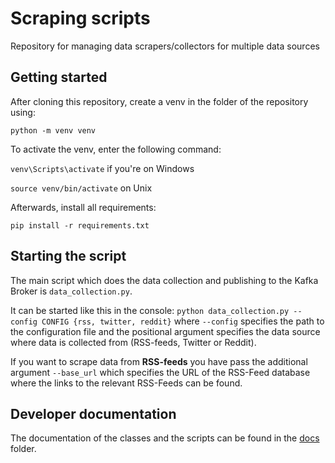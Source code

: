 # Scraping scripts
Repository for managing data scrapers/collectors for multiple data sources

## Getting started
After cloning this repository, create a venv in the folder of the repository using:

`python -m venv venv`

To activate the venv, enter the following command:

`venv\Scripts\activate` if you're on Windows

`source venv/bin/activate` on Unix

Afterwards, install all requirements:

`pip install -r requirements.txt`

## Starting the script
The main script which does the data collection and publishing to the Kafka Broker is `data_collection.py`.

It can be started like this in the console: `python data_collection.py --config CONFIG {rss, twitter, reddit}` where `--config` specifies the path to the configuration file 
and the positional argument specifies the data source where data is collected from (RSS-feeds, Twitter or Reddit).

If you want to scrape data from **RSS-feeds** you have pass the additional argument `--base_url` which specifies the URL of the RSS-Feed database where the links to the relevant RSS-Feeds can be found.

## Developer documentation
The documentation of the classes and the scripts can be found in the [docs](docs) folder.
